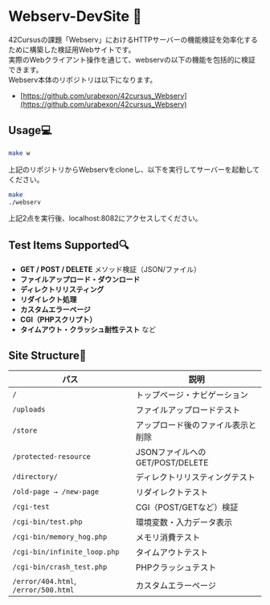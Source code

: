 # Webserv-DevSite 🧪

42Cursusの課題「Webserv」におけるHTTPサーバーの機能検証を効率化するために構築した検証用Webサイトです。<br>
実際のWebクライアント操作を通じて、webservの以下の機能を包括的に検証できます。<br>
Webserv本体のリポジトリは以下になります。

- [https://github.com/urabexon/42cursus_Webserv](https://github.com/urabexon/42cursus_Webserv)

## Usage💻
```bash
make w
```

上記のリポジトリからWebservをcloneし、以下を実行してサーバーを起動してください。
```bash
make
./webserv
```

上記2点を実行後、localhost:8082にアクセスしてください。

## Test Items Supported🔍

- **GET / POST / DELETE** メソッド検証（JSON/ファイル）
- **ファイルアップロード・ダウンロード**
- **ディレクトリリスティング**
- **リダイレクト処理**
- **カスタムエラーページ**
- **CGI（PHPスクリプト）**
- **タイムアウト・クラッシュ耐性テスト**
など

## Site Structure🧭
| パス                                   | 説明                        |
| ------------------------------------ | ------------------------- |
| `/`                                  | トップページ・ナビゲーション            |
| `/uploads`                           | ファイルアップロードテスト             |
| `/store`                             | アップロード後のファイル表示と削除         |
| `/protected-resource`                | JSONファイルへのGET/POST/DELETE |
| `/directory/`                        | ディレクトリリスティングテスト           |
| `/old-page → /new-page`              | リダイレクトテスト                 |
| `/cgi-test`                          | CGI（POST/GETなど）検証         |
| `/cgi-bin/test.php`                  | 環境変数・入力データ表示              |
| `/cgi-bin/memory_hog.php`            | メモリ消費テスト                  |
| `/cgi-bin/infinite_loop.php`         | タイムアウトテスト                 |
| `/cgi-bin/crash_test.php`            | PHPクラッシュテスト               |
| `/error/404.html`, `/error/500.html` | カスタムエラーページ                |
